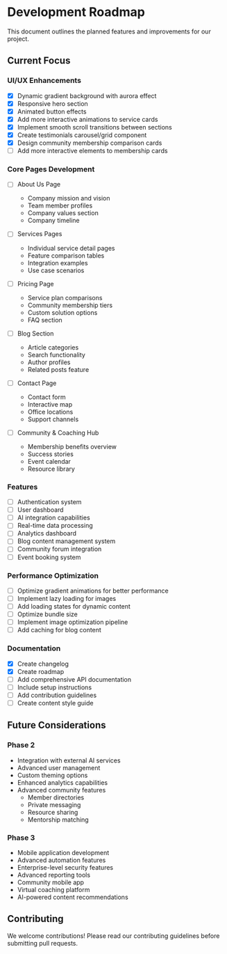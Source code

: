 # Development Roadmap

This document outlines the planned features and improvements for our project.

## Current Focus

### UI/UX Enhancements
- [x] Dynamic gradient background with aurora effect
- [x] Responsive hero section
- [x] Animated button effects
- [x] Add more interactive animations to service cards
- [x] Implement smooth scroll transitions between sections
- [x] Create testimonials carousel/grid component
- [x] Design community membership comparison cards
- [ ] Add more interactive elements to membership cards

### Core Pages Development
- [ ] About Us Page
  - Company mission and vision
  - Team member profiles
  - Company values section
  - Company timeline
  
- [ ] Services Pages
  - Individual service detail pages
  - Feature comparison tables
  - Integration examples
  - Use case scenarios
  
- [ ] Pricing Page
  - Service plan comparisons
  - Community membership tiers
  - Custom solution options
  - FAQ section
  
- [ ] Blog Section
  - Article categories
  - Search functionality
  - Author profiles
  - Related posts feature
  
- [ ] Contact Page
  - Contact form
  - Interactive map
  - Office locations
  - Support channels
  
- [ ] Community & Coaching Hub
  - Membership benefits overview
  - Success stories
  - Event calendar
  - Resource library

### Features
- [ ] Authentication system
- [ ] User dashboard
- [ ] AI integration capabilities
- [ ] Real-time data processing
- [ ] Analytics dashboard
- [ ] Blog content management system
- [ ] Community forum integration
- [ ] Event booking system

### Performance Optimization
- [ ] Optimize gradient animations for better performance
- [ ] Implement lazy loading for images
- [ ] Add loading states for dynamic content
- [ ] Optimize bundle size
- [ ] Implement image optimization pipeline
- [ ] Add caching for blog content

### Documentation
- [x] Create changelog
- [x] Create roadmap
- [ ] Add comprehensive API documentation
- [ ] Include setup instructions
- [ ] Add contribution guidelines
- [ ] Create content style guide

## Future Considerations

### Phase 2
- Integration with external AI services
- Advanced user management
- Custom theming options
- Enhanced analytics capabilities
- Advanced community features
  - Member directories
  - Private messaging
  - Resource sharing
  - Mentorship matching

### Phase 3
- Mobile application development
- Advanced automation features
- Enterprise-level security features
- Advanced reporting tools
- Community mobile app
- Virtual coaching platform
- AI-powered content recommendations

## Contributing
We welcome contributions! Please read our contributing guidelines before submitting pull requests.